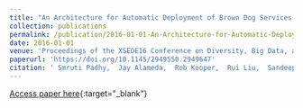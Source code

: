 ```yaml
---
title: "An Architecture for Automatic Deployment of Brown Dog Services at Scale into Diverse Computing Infrastructures"
collection: publications
permalink: /publication/2016-01-01-An-Architecture-for-Automatic-Deployment-of-Brown-Dog-Services-at-Scale-into-Diverse-Computing-Infrastructures
date: 2016-01-01
venue: 'Proceedings of the XSEDE16 Conference on Diversity, Big Data, and Science at Scale'
paperurl: 'https://doi.org/10.1145/2949550.2949647'
citation: ' Smruti Padhy,  Jay Alameda,  Rob Kooper,  Rui Liu,  Sandeep Satheesan,  Inna Zharnitsky,  Gregory Jansen,  Michael Dietze,  Praveen Kumar,  Jong Lee,  Richard Marciano,  Luigi Marini,  Barbara Minsker,  Chris Navarro,  Marcus Slavenas,  William Sullivan,  Kenton McHenry, &quot;An Architecture for Automatic Deployment of Brown Dog Services at Scale into Diverse Computing Infrastructures.&quot; Proceedings of the XSEDE16 Conference on Diversity, Big Data, and Science at Scale, 2016.'
---
```

[Access paper here](https://doi.org/10.1145/2949550.2949647){:target="_blank"}
